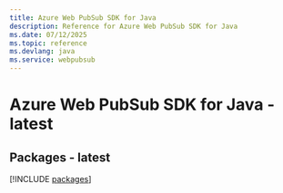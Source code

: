 ```yaml
---
title: Azure Web PubSub SDK for Java
description: Reference for Azure Web PubSub SDK for Java
ms.date: 07/12/2025
ms.topic: reference
ms.devlang: java
ms.service: webpubsub
---
```

# Azure Web PubSub SDK for Java - latest
## Packages - latest
[!INCLUDE [packages](web-pubsub-index.md)]